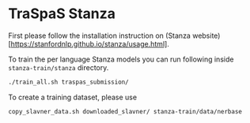 # TraSpaS Stanza


First please follow the installation instruction on (Stanza website)[https://stanfordnlp.github.io/stanza/usage.html].

To train the per language Stanza models you can run following inside `stanza-train/stanza` directory.
```bash
./train_all.sh traspas_submission/
```

To create a training dataset, please use
```bash
copy_slavner_data.sh downloaded_slavner/ stanza-train/data/nerbase
```
